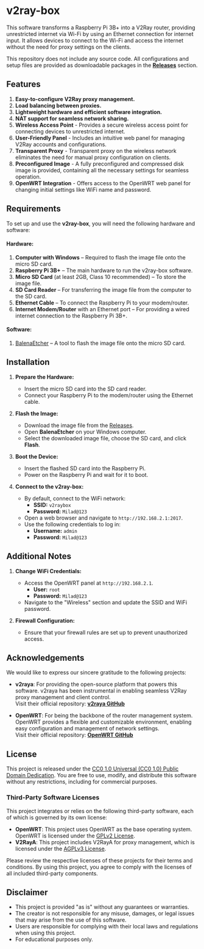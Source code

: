 # v2ray-box
This software transforms a Raspberry Pi 3B+ into a V2Ray router, providing unrestricted internet via Wi-Fi by using an Ethernet connection for internet input. It allows devices to connect to the Wi-Fi and access the internet without the need for proxy settings on the clients.

This repository does not include any source code. All configurations and setup files are provided as downloadable packages in the [**Releases**](https://github.com/username/v2ray-box/releases) section.

## Features
1. **Easy-to-configure V2Ray proxy management.**
2. **Load balancing between proxies.**
3. **Lightweight hardware and efficient software integration.**
4. **NAT support for seamless network sharing.**
5. **Wireless Access Point** - Provides a secure wireless access point for connecting devices to unrestricted internet.
7. **User-Friendly Panel** - Includes an intuitive web panel for managing V2Ray accounts and configurations.
9. **Transparent Proxy** - Transparent proxy on the wireless network eliminates the need for manual proxy configuration on clients.
11. **Preconfigured Image** - A fully preconfigured and compressed disk image is provided, containing all the necessary settings for seamless operation.
13. **OpenWRT Integration** - Offers access to the OpenWRT web panel for changing initial settings like WiFi name and password.

## Requirements
To set up and use the **v2ray-box**, you will need the following hardware and software:

#### **Hardware:**
1. **Computer with Windows** – Required to flash the image file onto the micro SD card.
2. **Raspberry Pi 3B+** – The main hardware to run the v2ray-box software.
3. **Micro SD Card** (at least 2GB, Class 10 recommended) – To store the image file.
4. **SD Card Reader** – For transferring the image file from the computer to the SD card.
5. **Ethernet Cable** – To connect the Raspberry Pi to your modem/router.
6. **Internet Modem/Router** with an Ethernet port – For providing a wired internet connection to the Raspberry Pi 3B+.

#### **Software:**
1. [BalenaEtcher](https://www.balena.io/etcher/) – A tool to flash the image file onto the micro SD card.




## Installation
1. **Prepare the Hardware:**
   - Insert the micro SD card into the SD card reader.
   - Connect your Raspberry Pi to the modem/router using the Ethernet cable.

2. **Flash the Image:**
   - Download the image file from the [Releases](https://github.com/username/v2ray-box/releases).
   - Open **BalenaEtcher** on your Windows computer.
   - Select the downloaded image file, choose the SD card, and click **Flash**.

3. **Boot the Device:**
   - Insert the flashed SD card into the Raspberry Pi.
   - Power on the Raspberry Pi and wait for it to boot.

4. **Connect to the v2ray-box:**
   - By default, connect to the WiFi network:
     - **SSID:** `v2raybox`
     - **Password:** `Milad@123`
   - Open a web browser and navigate to `http://192.168.2.1:2017`.
   - Use the following credentials to log in:
     - **Username:** `admin`
     - **Password:** `Milad@123`

## Additional Notes
1. **Change WiFi Credentials:**
   - Access the OpenWRT panel at `http://192.168.2.1`.
     - **User:** `root`
     - **Password:** `Milad@123`
   - Navigate to the "Wireless" section and update the SSID and WiFi password.

2. **Firewall Configuration:**
   - Ensure that your firewall rules are set up to prevent unauthorized access.

## Acknowledgements

We would like to express our sincere gratitude to the following projects:

- **v2raya**: For providing the open-source platform that powers this software. v2raya has been instrumental in enabling seamless V2Ray proxy management and client control.  
  Visit their official repository: [**v2raya GitHub**](https://github.com/v2raya)

- **OpenWRT**: For being the backbone of the router management system. OpenWRT provides a flexible and customizable environment, enabling easy configuration and management of network settings.  
  Visit their official repository: [**OpenWRT GitHub**](https://github.com/openwrt)


## License

This project is released under the [CC0 1.0 Universal (CC0 1.0) Public Domain Dedication](https://creativecommons.org/publicdomain/zero/1.0/). You are free to use, modify, and distribute this software without any restrictions, including for commercial purposes.


### Third-Party Software Licenses

This project integrates or relies on the following third-party software, each of which is governed by its own license:
- **OpenWRT**: This project uses OpenWRT as the base operating system. OpenWRT is licensed under the [GPLv2 License](https://openwrt.org/license).
- **V2RayA**: This project includes V2RayA for proxy management, which is licensed under the [AGPLv3 License](https://github.com/v2rayA/v2rayA/blob/master/LICENSE).

Please review the respective licenses of these projects for their terms and conditions. By using this project, you agree to comply with the licenses of all included third-party components.

## Disclaimer
- This project is provided "as is" without any guarantees or warranties.  
- The creator is not responsible for any misuse, damages, or legal issues that may arise from the use of this software.  
- Users are responsible for complying with their local laws and regulations when using this project.  
- For educational purposes only.





